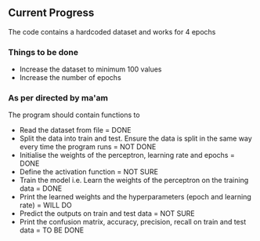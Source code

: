 ## Current Progress

The code contains a hardcoded dataset and works for 4 epochs

### Things to be done
- Increase the dataset to minimum 100 values
- Increase the number of epochs

### As per directed by ma'am
The program should contain functions to
- Read the dataset from file = DONE
- Split the data into train and test. Ensure the data is split in the same way every time the program runs = NOT DONE
- Initialise the weights of the perceptron, learning rate and epochs = DONE
- Define the activation function = NOT SURE
- Train the model i.e. Learn the weights of the perceptron on the training data = DONE
- Print the learned weights and the hyperparameters (epoch and learning rate) = WILL DO
- Predict the outputs on train and test data = NOT SURE
- Print the confusion matrix, accuracy, precision, recall on train and test data = TO BE DONE